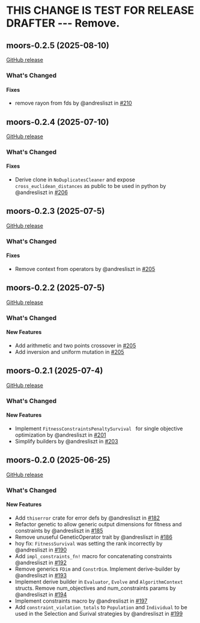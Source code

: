 # THIS CHANGE IS TEST FOR RELEASE DRAFTER --- Remove.

## moors-0.2.5 (2025-08-10)

[GitHub release](https://github.com/andresliszt/moo-rs/releases/tag/moors-0.2.5)

### What's Changed

#### Fixes

* remove rayon from fds by @andresliszt in [#210](https://github.com/andresliszt/moo-rs/pull/210)

## moors-0.2.4 (2025-07-10)

[GitHub release](https://github.com/andresliszt/moo-rs/releases/tag/moors-0.2.4)

### What's Changed

#### Fixes

* Derive clone in `NoDuplicatesCleaner` and expose `cross_euclidean_distances` as public to be used in python by @andresliszt in [#206](https://github.com/andresliszt/moo-rs/pull/206)

## moors-0.2.3 (2025-07-5)

[GitHub release](https://github.com/andresliszt/moo-rs/releases/tag/moors-0.2.3)

### What's Changed

#### Fixes

* Remove context from operators by @andresliszt in [#205](https://github.com/andresliszt/moo-rs/pull/205)

## moors-0.2.2 (2025-07-5)

[GitHub release](https://github.com/andresliszt/moo-rs/releases/tag/moors-0.2.2)

### What's Changed

#### New Features

* Add arithmetic and two points crossover in [#205](https://github.com/andresliszt/moo-rs/pull/204)
* Add inversion and uniform mutation in [#205](https://github.com/andresliszt/moo-rs/pull/204)

## moors-0.2.1 (2025-07-4)

[GitHub release](https://github.com/andresliszt/moo-rs/releases/tag/moors-0.2.1)

### What's Changed

#### New Features

* Implement `FitnessConstraintsPenaltySurvival ` for single objective optimization by @andresliszt in [#201](https://github.com/andresliszt/moo-rs/pull/201)
* Simplify builders by @andresliszt in [#203](https://github.com/andresliszt/moo-rs/pull/203)

## moors-0.2.0 (2025-06-25)

[GitHub release](https://github.com/andresliszt/moo-rs/releases/tag/moors-0.2.0)

### What's Changed

#### New Features

* Add `thiserror` crate for error defs by @andresliszt in [#182](https://github.com/andresliszt/moo-rs/pull/182)
* Refactor genetic to allow generic output dimensions for fitness and constraints by @andresliszt in [#185](https://github.com/andresliszt/moo-rs/pull/185)
* Remove unuseful GeneticOperator trait by @andresliszt in [#186](https://github.com/andresliszt/moo-rs/pull/186)
* hoy fix: `FitnessSurvival` was setting the rank incorrectly by @andresliszt in [#190](https://github.com/andresliszt/moo-rs/pull/190)
* Add `impl_constraints_fn!` macro for concatenating constraints @andresliszt in [#192](https://github.com/andresliszt/moo-rs/pull/192)
* Remove generics `FDim` and `ConstrDim`. Implement derive-builder by @andresliszt in [#193](https://github.com/andresliszt/moo-rs/pull/193)
* Implement derive builder in `Evaluator`, `Evolve` and `AlgorithmContext` structs. Remove num_objectives and num_constraints params by @andresliszt in [#194](https://github.com/andresliszt/moo-rs/pull/194)
* Implement constraints macro by @andresliszt in [#197](https://github.com/andresliszt/moo-rs/pull/197)
* Add `constraint_violation_totals` to `Population` and `Individual` to be used in the Selection and Surival strategies by @andresliszt in [#199](https://github.com/andresliszt/moo-rs/pull/199)
